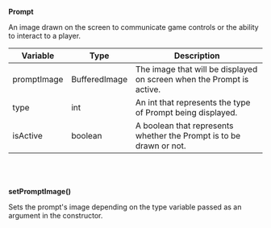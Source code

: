 __Prompt__

An image drawn on the screen to communicate game controls or the ability to interact to a player.

| Variable    | Type          | Description                                                           |
|-------------|---------------|-----------------------------------------------------------------------|
| promptImage | BufferedImage | The image that will be displayed on screen when the Prompt is active. |
| type        | int           | An int that represents the type of Prompt being displayed.            |
| isActive    | boolean       | A boolean that represents whether the Prompt is to be drawn or not.   |

\
\
\
__setPromptImage()__

Sets the prompt's image depending on the type variable passed as an argument in the constructor.